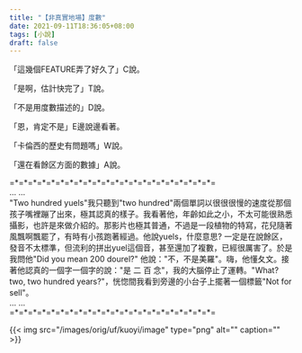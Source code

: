 ```yaml
---
title: "【非真實地場】度數"
date: 2021-09-11T18:36:05+08:00
tags: [小說]
draft: false
---
```


「這幾個FEATURE弄了好久了」C說。

「是啊，估計快完了」T說。

「不是用度數描述的」D說。

「恩，肯定不是」E邊說邊看著。

「卡倫西的歷史有問題嗎」W說。

「還在看餘区方面的數據」A說。

=\*=\*=\*=\*=\*=\*=\*=\*=\*=\*=\*=\*=\*=\*=\*=\*=\*=\*=\*=\*=\*=\*=  
... ...  
"Two hundred yuels"我只聽到"two hundred"兩個單詞以很很很慢的速度從那個孩子嘴裡蹦了出來，極其認真的樣子。我看著他，年齡如此之小，不太可能很熟悉攝影，也許是來做介紹的。那影片也極其普通，不過是一段植物的特寫，花兒隨著風飄啊飄罷了，有時有小孩跑著經過。他說yuels，什麼意思? 一定是在說餘区，發音不太標準，但流利的拼出yuel這個音，甚至還加了複數，已經很厲害了。於是我問他"Did you mean 200 dourel?" 他說："不，不是美羅"。嗨，他懂夂文。接著他認真的一個字一個字的說："是 二 百 念"，我的大腦停止了運轉。"What? two, two hundred years?"，恍惚間我看到旁邊的小台子上擺著一個標籤"Not for sell"。  
... ...  
=\*=\*=\*=\*=\*=\*=\*=\*=\*=\*=\*=\*=\*=\*=\*=\*=\*=\*=\*=\*=\*=\*=  

{{< img src="/images/orig/uf/kuoyi/image" type="png" alt="" caption="" >}}